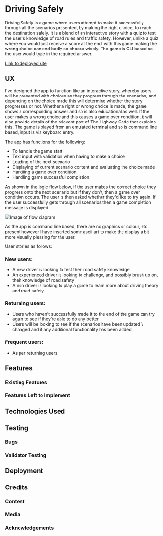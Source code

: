 # Driving Safely

Driving Safely is a game where users attempt to make it successfully through all the scenarios presented, by making the right choice, to reach the destination safely. It is a blend of an interactive story with a quiz to test the user's knowledge of road rules and traffic safety. However, unlike a quiz where you would just receive a score at the end, with this game making the wrong choice can end badly so choose wisely. The game is CLI based so the user would type in the required answer. 

[Link to deployed site](https://driving-safely.herokuapp.com/)

## UX

I've designed the app to function like an interactive story, whereby users will be presented with choices as they progress through the scenarios, and depending on the choice made this will determine whether the story progresses or not. Whether a right or wrong choice is made, the game shows a corresponding answer and so is also educational as well. If the user makes a wrong choice and this causes a game over condition, it will also provide details of the relevant part of The Highway Code that explains this. The game is played from an emulated terminal and so is command line based, input is via keyboard entry. 

The app has functions for the following:
- To handle the game start
- Text input with validation when having to make a choice
- Loading of the next scenario
- Displaying of current scenario content and evaluating the choice made
- Handling a game over condition 
- Handling game successful completion 

As shown in the logic flow below, if the user makes the correct choice they progress onto the next scenario but if they don't, then a game over condition occurs. The user is then asked whether they'd like to try again. If the user successfully gets through all scenarios then a game completion message is displayed.


![Image of flow diagram](https://raw.githubusercontent.com/domsq/project-driving-safely-game/master/screenshots/flow_digram.JPG)

As the app is command line based, there are no graphics or colour, etc present however I have inserted some ascii art to make the display a bit more visually pleasing for the user. 

User stories as follows:

### New users:

-	A new driver is looking to test their road safety knowledge<br>
-	An experienced driver is looking to challenge, and possibly brush up on, their knowledge of road safety<br>
-	A non driver is looking to play a game to learn more about driving theory and road safety
 
### Returning users:

-	Users who haven’t successfully made it to the end of the game can try again to see if they’re able to do any better<br>
-	Users will be looking to see if the scenarios have been updated \ changed and if any additional functionality has been added

### Frequent users:

-   As per returning users

## Features

### Existing Features



### Features Left to Implement



## Technologies Used


## Testing



### Bugs 


### Validator Testing


## Deployment


## Credits 

### Content



### Media


### Acknowledgements




